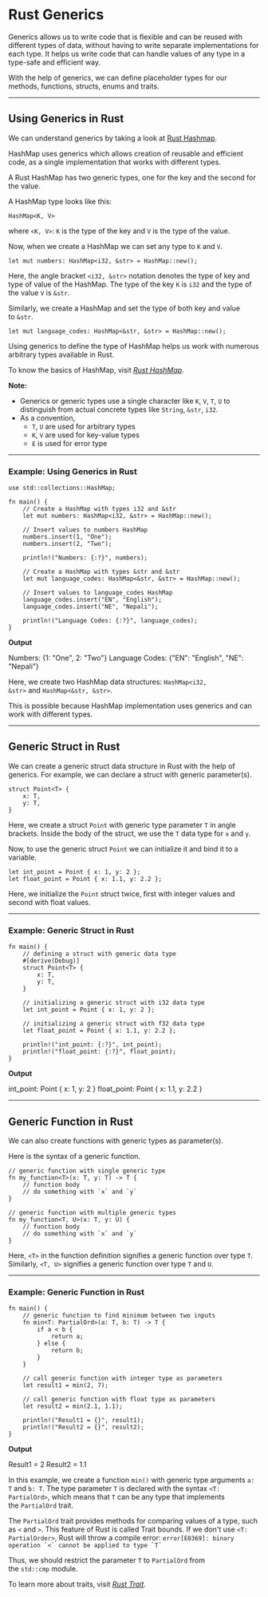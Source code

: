 # Rust Generics

Generics allows us to write code that is flexible and can be reused with different types of data, without having to write separate implementations for each type. It helps us write code that can handle values of any type in a type-safe and efficient way.

With the help of generics, we can define placeholder types for our methods, functions, structs, enums and traits.

---

## Using Generics in Rust

We can understand generics by taking a look at [Rust Hashmap](https://www.programiz.com/rust/hashmap).

HashMap uses generics which allows creation of reusable and efficient code, as a single implementation that works with different types.

A Rust HashMap has two generic types, one for the key and the second for the value.

A HashMap type looks like this:

```
HashMap<K, V>
```

where `<K, V>`: `K` is the type of the key and `V` is the type of the value.

Now, when we create a HashMap we can set any type to `K` and `V`.

```
let mut numbers: HashMap<i32, &str> = HashMap::new();
```

Here, the angle bracket `<i32, &str>` notation denotes the type of key and type of value of the HashMap. The type of the key `K` is `i32` and the type of the value `V` is `&str`.

Similarly, we create a HashMap and set the type of both key and value to `&str`.

```
let mut language_codes: HashMap<&str, &str> = HashMap::new();
```

Using generics to define the type of HashMap helps us work with numerous arbitrary types available in Rust.

To know the basics of HashMap, visit [_Rust HashMap_](https://www.programiz.com/rust/hashmap).

**Note:**

- Generics or generic types use a single character like `K`, `V`, `T`, `U` to distinguish from actual concrete types like `String`, `&str`, `i32`.
- As a convention,
    - `T`, `U` are used for arbitrary types
    - `K`, `V` are used for key-value types
    - `E` is used for error type

---

### Example: Using Generics in Rust

```
use std::collections::HashMap;

fn main() {
    // Create a HashMap with types i32 and &str
    let mut numbers: HashMap<i32, &str> = HashMap::new();

    // Insert values to numbers HashMap
    numbers.insert(1, "One");
    numbers.insert(2, "Two");

    println!("Numbers: {:?}", numbers);
    
    // Create a HashMap with types &str and &str   
    let mut language_codes: HashMap<&str, &str> = HashMap::new();

    // Insert values to language_codes HashMap
    language_codes.insert("EN", "English");
    language_codes.insert("NE", "Nepali");
    
    println!("Language Codes: {:?}", language_codes);
}
```

**Output**

Numbers: {1: "One", 2: "Two"}
Language Codes: {"EN": "English", "NE": "Nepali"}

Here, we create two HashMap data structures: `HashMap<i32, &str>` and `HashMap<&str, &str>`.

This is possible because HashMap implementation uses generics and can work with different types.

---

## Generic Struct in Rust

We can create a generic struct data structure in Rust with the help of generics. For example, we can declare a struct with generic parameter(s).

```
struct Point<T> {
    x: T,
    y: T,
}
```

Here, we create a struct `Point` with generic type parameter `T` in angle brackets. Inside the body of the struct, we use the `T` data type for `x` and `y`.

Now, to use the generic struct `Point` we can initialize it and bind it to a variable.

```
let int_point = Point { x: 1, y: 2 };
let float_point = Point { x: 1.1, y: 2.2 };
```

Here, we initialize the `Point` struct twice, first with integer values and second with float values.

---

### Example: Generic Struct in Rust

```
fn main() {
    // defining a struct with generic data type
    #[derive(Debug)]
    struct Point<T> {
        x: T,
        y: T,
    }
    
    // initializing a generic struct with i32 data type
    let int_point = Point { x: 1, y: 2 };
    
    // initializing a generic struct with f32 data type
    let float_point = Point { x: 1.1, y: 2.2 };
    
    println!("int_point: {:?}", int_point);
    println!("float_point: {:?}", float_point);
}
```

**Output**

int_point: Point { x: 1, y: 2 }
float_point: Point { x: 1.1, y: 2.2 }

---

## Generic Function in Rust

We can also create functions with generic types as parameter(s).

Here is the syntax of a generic function.

```
// generic function with single generic type
fn my_function<T>(x: T, y: T) -> T {
    // function body
    // do something with `x` and `y`
}

// generic function with multiple generic types
fn my_function<T, U>(x: T, y: U) {
    // function body
    // do something with `x` and `y`
}
```

Here, `<T>` in the function definition signifies a generic function over type `T`. Similarly, `<T, U>` signifies a generic function over type `T` and `U`.

---

### Example: Generic Function in Rust

```
fn main() {
    // generic function to find minimum between two inputs
    fn min<T: PartialOrd>(a: T, b: T) -> T {
        if a < b {
            return a;
        } else {
            return b;
        }
    }

    // call generic function with integer type as parameters    
    let result1 = min(2, 7);

    // call generic function with float type as parameters
    let result2 = min(2.1, 1.1);
    
    println!("Result1 = {}", result1);
    println!("Result2 = {}", result2);
}
```

**Output**

Result1 = 2
Result2 = 1.1

In this example, we create a function `min()` with generic type arguments `a: T` and `b: T`. The type parameter `T` is declared with the syntax `<T: PartialOrd>`, which means that `T` can be any type that implements the `PartialOrd` trait.

The `PartialOrd` trait provides methods for comparing values of a type, such as `<` and `>`. This feature of Rust is called Trait bounds. If we don't use `<T: PartialOrder>`, Rust will throw a compile error: `` error[E0369]: binary operation `<` cannot be applied to type `T` ``

Thus, we should restrict the parameter `T` to `PartialOrd` from the `std::cmp` module.

To learn more about traits, visit [_Rust Trait_](https://www.programiz.com/rust/trait).